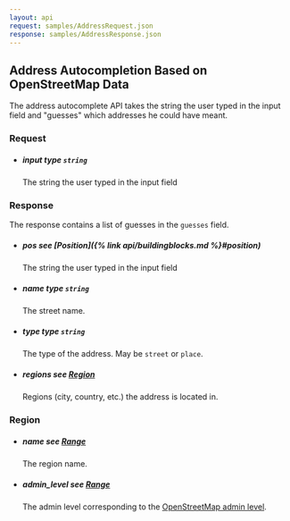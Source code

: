 ```yaml
---
layout: api
request: samples/AddressRequest.json
response: samples/AddressResponse.json
---
```


## Address Autocompletion Based on OpenStreetMap Data

The address autocomplete API takes the string the user typed in the input field and "guesses" which addresses he could have meant.

### Request

  - ##### <span class="param">input</span> type `string`
    The string the user typed in the input field

### Response

The response contains a list of guesses in the `guesses` field.


  - ##### <span class="param">pos</span> see [Position]({% link api/buildingblocks.md %}#position)
    The string the user typed in the input field
  - ##### <span class="param">name</span> type `string`
    The street name.
  - ##### <span class="param">type</span> type `string`
    The type of the address. May be `street` or `place`.
  - ##### <span class="param">regions</span> see [Region](#region)
    Regions (city, country, etc.) the address is located in.

### Region

  - ##### <span class="param">name</span> see [Range](#range)
    The region name.
  - ##### <span class="param">admin_level</span> see [Range](#range)
    The admin level corresponding to the [OpenStreetMap admin level](https://wiki.openstreetmap.org/wiki/Key:admin_level).